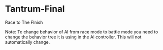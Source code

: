 # Tantrum-Final
 Race to The FInish

Note: To change behavior of AI from race mode to battle mode you need to change the behavior tree it is using in the AI controller. This will not automatically change.
